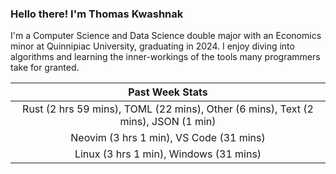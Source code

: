 
### Hello there! I'm Thomas Kwashnak

I'm a Computer Science and Data Science double major with an Economics
minor at Quinnipiac University, graduating in 2024.
I enjoy diving into algorithms and learning the inner-workings of the tools
many programmers take for granted.

| Past Week Stats |
| :---: |
| Rust (2 hrs 59 mins), TOML (22 mins), Other (6 mins), Text (2 mins), JSON (1 min) |
| Neovim (3 hrs 1 min), VS Code (31 mins) |
| Linux (3 hrs 1 min), Windows (31 mins) |

